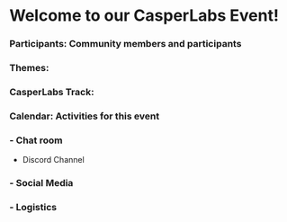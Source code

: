 # Welcome to our CasperLabs Event!
### **Participants:** Community members and participants 
### **Themes:** 
### **CasperLabs Track:** 
### **Calendar:** Activities for this event

### - **Chat room**
  - Discord Channel

### - **Social Media**

### - **Logistics**  
